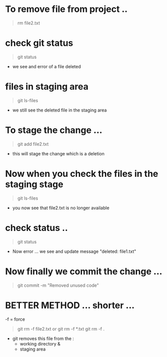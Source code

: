 # To remove file from project .. 
> rm file2.txt

# check git status 
> git status 

- we see and error of a file deleted 

# files in staging area 
> git ls-files

- we still see the deleted file in the staging area 

# To stage the change ... 

> git add file2.txt 

- this will stage the change which is a deletion 

# Now when you check the files in the staging stage 
> git ls-files  

-  you now see that file2.txt is no longer available  

# check status .. 
> git status 

- Now error ... we see and update message "deleted: file1.txt"



# Now finally we commit the change ... 
> git commit -m "Removed unused code" 









# BETTER METHOD ... shorter ... 
-f = force 
> git rm -f file2.txt 
or 
> git rm -f *.txt 
> git rm -f . 

- git removes this file from the : 
    - working directory &
    - staging area











